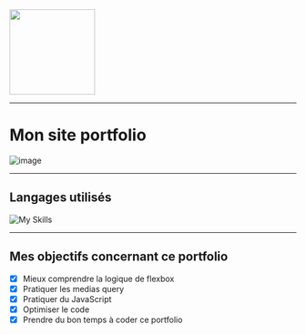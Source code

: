 <img src="https://user-images.githubusercontent.com/97635006/210299870-185f4081-84bc-428e-b0fc-226c710a81e1.png" width="150" height="150" />

---

# Mon site portfolio
![image](https://github.com/Guurido/Portfolio/assets/97635006/c03de777-e830-4469-a278-22809000c200)


---

## Langages utilisés
![My Skills](https://skillicons.dev/icons?i=html,css,js)

---

## Mes objectifs concernant ce portfolio
- [x] Mieux comprendre la logique de flexbox
- [x] Pratiquer les medias query
- [x] Pratiquer du JavaScript
- [x] Optimiser le code
- [x] Prendre du bon temps à coder ce portfolio
